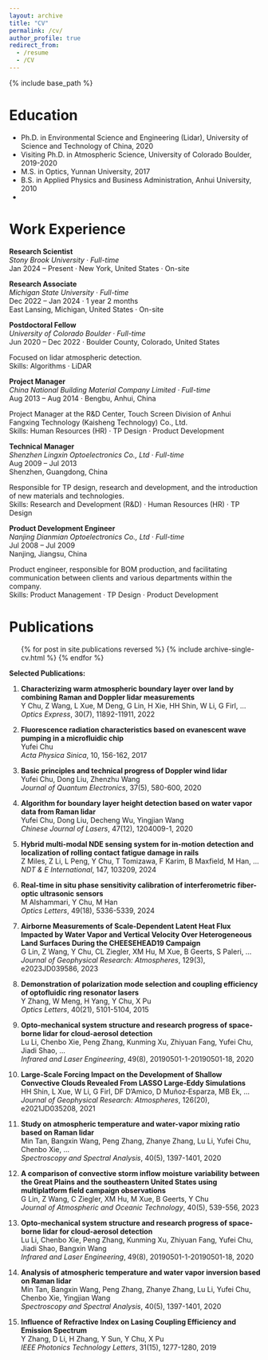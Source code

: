 ```yaml
---
layout: archive
title: "CV"
permalink: /cv/
author_profile: true
redirect_from:
  - /resume
  - /CV
---
```


{% include base_path %}

Education
======
* Ph.D. in Environmental Science and Engineering (Lidar), University of Science and Technology of China, 2020
* Visiting Ph.D. in Atmospheric Science, University of Colorado Boulder, 2019-2020
* M.S. in Optics, Yunnan University, 2017
* B.S. in Applied Physics and Business Administration, Anhui University, 2010
* 

Work Experience
======

**Research Scientist**  
*Stony Brook University · Full-time*  
Jan 2024 – Present ·
New York, United States · On-site  

**Research Associate**  
*Michigan State University · Full-time*  
Dec 2022 – Jan 2024 · 1 year 2 months  
East Lansing, Michigan, United States · On-site  

**Postdoctoral Fellow**  
*University of Colorado Boulder · Full-time*  
Jun 2020 – Dec 2022 · 
Boulder County, Colorado, United States  

Focused on lidar atmospheric detection.  
Skills: Algorithms · LiDAR  

**Project Manager**  
*China National Building Material Company Limited · Full-time*  
Aug 2013 – Aug 2014 ·
Bengbu, Anhui, China  

Project Manager at the R&D Center, Touch Screen Division of Anhui Fangxing Technology (Kaisheng Technology) Co., Ltd.  
Skills: Human Resources (HR) · TP Design · Product Development  

**Technical Manager**  
*Shenzhen Lingxin Optoelectronics Co., Ltd · Full-time*  
Aug 2009 – Jul 2013  
Shenzhen, Guangdong, China  

Responsible for TP design, research and development, and the introduction of new materials and technologies.  
Skills: Research and Development (R&D) · Human Resources (HR) · TP Design  

**Product Development Engineer**  
*Nanjing Dianmian Optoelectronics Co., Ltd · Full-time*  
Jul 2008 – Jul 2009  
Nanjing, Jiangsu, China  

Product engineer, responsible for BOM production, and facilitating communication between clients and various departments within the company.  
Skills: Product Management · TP Design · Product Development  

**Publications**
======
<ul>
  {% for post in site.publications reversed %}
    {% include archive-single-cv.html %}
  {% endfor %}
</ul>

**Selected Publications:**

1.  **Characterizing warm atmospheric boundary layer over land by combining Raman and Doppler lidar measurements**  
   Y Chu, Z Wang, L Xue, M Deng, G Lin, H Xie, HH Shin, W Li, G Firl, ...  
   *Optics Express*, 30(7), 11892-11911, 2022

2. **Fluorescence radiation characteristics based on evanescent wave pumping in a microfluidic chip**  
    Yufei Chu  
    *Acta Physica Sinica*, 10, 156-162, 2017  

3. **Basic principles and technical progress of Doppler wind lidar**  
   Yufei Chu, Dong Liu, Zhenzhu Wang  
   *Journal of Quantum Electronics*, 37(5), 580-600, 2020
   
4. **Algorithm for boundary layer height detection based on water vapor data from Raman lidar**  
   Yufei Chu, Dong Liu, Decheng Wu, Yingjian Wang  
   *Chinese Journal of Lasers*, 47(12), 1204009-1, 2020

5. **Hybrid multi-modal NDE sensing system for in-motion detection and localization of rolling contact fatigue damage in rails**  
    Z Miles, Z Li, L Peng, Y Chu, T Tomizawa, F Karim, B Maxfield, M Han, ...  
    *NDT & E International*, 147, 103209, 2024  

6. **Real-time in situ phase sensitivity calibration of interferometric fiber-optic ultrasonic sensors**  
    M Alshammari, Y Chu, M Han  
    *Optics Letters*, 49(18), 5336-5339, 2024  

7. **Airborne Measurements of Scale‐Dependent Latent Heat Flux Impacted by Water Vapor and Vertical Velocity Over Heterogeneous Land Surfaces During the CHEESEHEAD19 Campaign**  
    G Lin, Z Wang, Y Chu, CL Ziegler, XM Hu, M Xue, B Geerts, S Paleri, ...  
    *Journal of Geophysical Research: Atmospheres*, 129(3), e2023JD039586, 2023

8. **Demonstration of polarization mode selection and coupling efficiency of optofluidic ring resonator lasers**  
   Y Zhang, W Meng, H Yang, Y Chu, X Pu  
   *Optics Letters*, 40(21), 5101-5104, 2015  

9. **Opto-mechanical system structure and research progress of space-borne lidar for cloud-aerosol detection**  
   Lu Li, Chenbo Xie, Peng Zhang, Kunming Xu, Zhiyuan Fang, Yufei Chu, Jiadi Shao, ...  
   *Infrared and Laser Engineering*, 49(8), 20190501-1-20190501-18, 2020  

10. **Large‐Scale Forcing Impact on the Development of Shallow Convective Clouds Revealed From LASSO Large‐Eddy Simulations**  
   HH Shin, L Xue, W Li, G Firl, DF D’Amico, D Muñoz‐Esparza, MB Ek, ...  
   *Journal of Geophysical Research: Atmospheres*, 126(20), e2021JD035208, 2021  

11. **Study on atmospheric temperature and water-vapor mixing ratio based on Raman lidar**  
   Min Tan, Bangxin Wang, Peng Zhang, Zhanye Zhang, Lu Li, Yufei Chu, Chenbo Xie, ...  
   *Spectroscopy and Spectral Analysis*, 40(5), 1397-1401, 2020  

12. **A comparison of convective storm inflow moisture variability between the Great Plains and the southeastern United States using multiplatform field campaign observations**  
   G Lin, Z Wang, C Ziegler, XM Hu, M Xue, B Geerts, Y Chu  
   *Journal of Atmospheric and Oceanic Technology*, 40(5), 539-556, 2023  

13. **Opto-mechanical system structure and research progress of space-borne lidar for cloud-aerosol detection**  
    Lu Li, Chenbo Xie, Peng Zhang, Kunming Xu, Zhiyuan Fang, Yufei Chu, Jiadi Shao, Bangxin Wang  
    *Infrared and Laser Engineering*, 49(8), 20190501-1-20190501-18, 2020  

14. **Analysis of atmospheric temperature and water vapor inversion based on Raman lidar**  
    Min Tan, Bangxin Wang, Peng Zhang, Zhanye Zhang, Lu Li, Yufei Chu, Chenbo Xie, Yingjian Wang  
    *Spectroscopy and Spectral Analysis*, 40(5), 1397-1401, 2020  

15. **Influence of Refractive Index on Lasing Coupling Efficiency and Emission Spectrum**  
    Y Zhang, D Li, H Zhang, Y Sun, Y Chu, X Pu  
    *IEEE Photonics Technology Letters*, 31(15), 1277-1280, 2019
    

    
  
  

